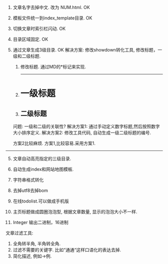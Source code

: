 1. 文章名字去掉中文. 改为 NUM.html.			OK
2. 模板文件统一到index_template目录.		OK
7. 切换文章时索引栏闪动.					OK
3. 目录区域固定.							OK
4. 通过文章生成3级目录.						OK
	解决方案:
	修改showdown转化工具, 修改标题，一级和二级标题.
	1. 修改标题.
		通过MD的*标记来实现.
		*** ***
	2. 一级标题
		===
	3. 二级标题
		---
	
	问题:
	一级和二级的关联性?
	解决方案1:
	通过手动定义数字标题,然后按照数字大小排序定义.
	解决方案2:
	修改工具代码, 自动生成一级二级标题的编号.
	
	方案2比较麻烦.
	方案1,比较容易.采用方案1.
	
----------

	
5. 文章自动高亮指定的三级目录.
6. 自动生成index和网站地图模板.

2. 字符串格式转化
3. 去掉utf8去掉bom
4. 在线todolist.可以做成手机版
5. 主页标题做成圆圈泡泡型, 根据文章数量, 显示的泡泡大小不一样.
7. Integer 输出二进制，16进制


文章过滤工具:

1. 全角转半角, 半角转全角.
2. 过滤不需要的关键字. 比如“通通“这样口语化的表达去掉.
3. 简化描述, 例如->例.
